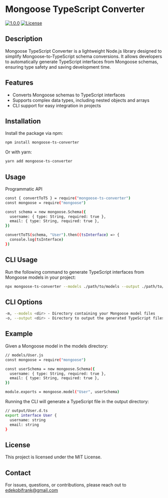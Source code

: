 # Mongoose TypeScript Converter

[![1.0.0](https://badge.fury.io/js/mongoose-ts-converter.svg)](https://badge.fury.io/js/mongoose-ts-converter)
[![License](https://img.shields.io/badge/license-MIT-blue.svg)](LICENSE)

## Description

Mongoose TypeScript Converter is a lightweight Node.js library designed to simplify Mongoose-to-TypeScript schema conversions. It allows developers to automatically generate TypeScript interfaces from Mongoose schemas, ensuring type safety and saving development time.

## Features

- Converts Mongoose schemas to TypeScript interfaces
- Supports complex data types, including nested objects and arrays
- CLI support for easy integration in projects

## Installation

Install the package via npm:

```bash
npm install mongoose-ts-converter
```

Or with yarn:

```bash
yarn add mongoose-ts-converter
```

## Usage

Programmatic API

```bash
const { convertToTS } = require("mongoose-ts-converter")
const mongoose = require("mongoose")

const schema = new mongoose.Schema({
  username: { type: String, required: true },
  email: { type: String, required: true },
})

convertToTS(schema, "User").then((tsInterface) => {
  console.log(tsInterface)
})
```

## CLI Usage

Run the following command to generate TypeScript interfaces from Mongoose models in your project:

```bash
npx mongoose-ts-converter --models ./path/to/models --output ./path/to/output
```

## CLI Options

```bash
-m, --models <dir> - Directory containing your Mongoose model files
-o, --output <dir> - Directory to output the generated TypeScript files
```

## Example

Given a Mongoose model in the models directory:

```bash
// models/User.js
const mongoose = require("mongoose")

const userSchema = new mongoose.Schema({
  username: { type: String, required: true },
  email: { type: String, required: true },
})

module.exports = mongoose.model("User", userSchema)
```

Running the CLI will generate a TypeScript file in the output directory:

```bash
// output/User.d.ts
export interface User {
  username: string
  email: string
}
```

## License

This project is licensed under the MIT License.

## Contact

For issues, questions, or contributions, please reach out to edekobifrank@gmail.com
